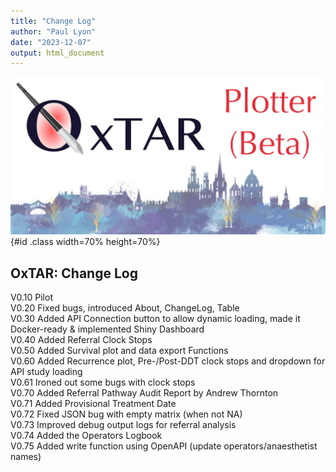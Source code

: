 ```yaml
---
title: "Change Log"
author: "Paul Lyon"
date: "2023-12-07"
output: html_document
---
```


![OxTAR](oxtarplotterlogo.png){#id .class width=70% height=70%}

## OxTAR: Change Log

V0.10  Pilot<br>
V0.20  Fixed bugs, introduced About, ChangeLog, Table<br>
V0.30  Added API Connection button to allow dynamic loading, made it Docker-ready & implemented Shiny Dashboard<br>
V0.40  Added Referral Clock Stops<br>
V0.50  Added Survival plot and data export Functions<br>
V0.60  Added Recurrence plot, Pre-/Post-DDT clock stops and dropdown for API study loading<br>
V0.61  Ironed out some bugs with clock stops<br>
V0.70  Added Referral Pathway Audit Report by Andrew Thornton<br>
V0.71  Added Provisional Treatment Date<br>
V0.72  Fixed JSON bug with empty matrix (when not NA)<br>
V0.73  Improved debug output logs for referral analysis<br>
V0.74  Added the Operators Logbook<br>
V0.75  Added write function using OpenAPI (update operators/anaesthetist names)
